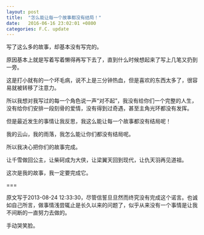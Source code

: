 ```yaml
---
layout: post
title:  "怎么能让每一个故事都没有结局！"
date:   2016-06-16 23:02:01 +0800
categories: F.C. update
---
```

写了这么多的故事，却基本没有写完的。

原因基本上就是写着写着懒得再写下去了，直到什么时候想起来了写上几笔又扔到一旁。

这是打小就有的一个坏毛病，说不上是三分钟热血，但是喜欢的东西太多了，很容易就被转移了注意力。

所以我想对我写过的每一个角色说一声“对不起”，我没有给你们一个完整的人生，没有给你们安排一段刻骨的爱情，没有得到过奇遇，甚至主角光环都没有发挥。

但是最近发生的事情让我反思，我这么能让每一个故事都没有结局呢！

我的云山，我的雨落，我怎么能让你们都没有结局呢。

所以我决心把你们的故事完成。

让千雪做回公主，让柴砢成为大侠，让梁翼天回到现代，让仇天羽再见道祖。

这次是我的故事，我一定要完成它。

===

原文写于2013-08-24 12:33:30，尽管信誓旦旦然而终究没有完成这个诺言。也诚如自己所言，做事情浅尝辄止是长久以来的问题了，似乎从来没有一个事情是让我不间断的一直努力去做的。

手动哭笑脸。